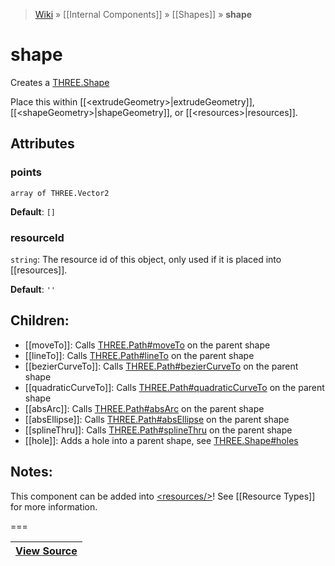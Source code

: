 > [Wiki](Home) » [[Internal Components]] » [[Shapes]] » **shape**

# shape

Creates a [THREE.Shape](http://threejs.org/docs/#Reference/Extras.Core/Shape)

Place this within [[&lt;extrudeGeometry&gt;|extrudeGeometry]],
    [[&lt;shapeGeometry&gt;|shapeGeometry]],
    or [[&lt;resources&gt;|resources]].

## Attributes

### points
``` array of THREE.Vector2 ```

**Default**: `[]`

### resourceId
``` string ```: The resource id of this object, only used if it is placed into [[resources]].

**Default**: `''`

## Children:
  * [[moveTo]]: Calls [THREE.Path#moveTo](http://threejs.org/docs/#Reference/Extras.Core/Path.moveTo) on the parent shape
  * [[lineTo]]: Calls [THREE.Path#lineTo](http://threejs.org/docs/#Reference/Extras.Core/Path.lineTo) on the parent shape
  * [[bezierCurveTo]]: Calls [THREE.Path#bezierCurveTo](http://threejs.org/docs/#Reference/Extras.Core/Path.bezierCurveTo) on the parent shape
  * [[quadraticCurveTo]]: Calls [THREE.Path#quadraticCurveTo](http://threejs.org/docs/#Reference/Extras.Core/Path.quadraticCurveTo) on the parent shape
  * [[absArc]]: Calls [THREE.Path#absArc](http://threejs.org/docs/#Reference/Extras.Core/Path.absarc) on the parent shape
  * [[absEllipse]]: Calls [THREE.Path#absEllipse](http://threejs.org/docs/#Reference/Extras.Core/Path.absellipse) on the parent shape
  * [[splineThru]]: Calls [THREE.Path#splineThru](http://threejs.org/docs/#Reference/Extras.Core/Path.splineThru) on the parent shape
  * [[hole]]: Adds a hole into a parent shape, see [THREE.Shape#holes](http://threejs.org/docs/#Reference/Extras.Core/Shape.holes)

## Notes:

This component can be added into [&lt;resources/&gt;](resources)! See [[Resource Types]] for more information.

===

|**[View Source](../blob/master/src/lib/descriptors/Geometry/Shapes/ShapeDescriptor.js)**|
 ---|
